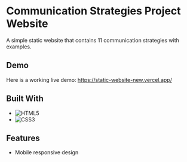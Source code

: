 # Communication Strategies Project Website

A simple static website that contains 11 communication strategies with examples.

## Demo
Here is a working live demo: https://static-website-new.vercel.app/

## Built With

* ![HTML5](https://img.shields.io/badge/-HTML5-E34F26.svg?style=flat&logo=html5&logoColor=white)
* ![CSS3](https://img.shields.io/badge/-CSS3-1572B6.svg?style=flat&logo=css3&logoColor=white)

## Features

* Mobile responsive design